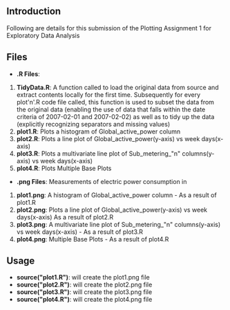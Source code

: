 ## Introduction

Following are details for this submission of the Plotting Assignment 1 for Exploratory Data Analysis

## Files
* <b>.R Files</b>: 
<ol>
<li><b>TidyData.R</b>: A function called to load the original data from source 
and extract contents locally for the first time. Subsequently for every plot'n'.R code file called, this function is
used to subset the data from the original data (enabling the use of data that 
falls within the date criteria of 2007-02-01 and 2007-02-02) as well as to 
tidy up the data (explicitly recognizing separators and missing values)</li>
<li><b>plot1.R</b>: Plots a histogram of Global_active_power column </li>
<li><b>plot2.R</b>: Plots a line plot of Global_active_power(y-axis) vs week days(x-axis) </li>
<li><b>plot3.R</b>: Plots a multivariate line plot of Sub_metering_"n" columns(y-axis) vs week days(x-axis) </li>
<li><b>plot4.R</b>: Plots Multiple Base Plots </li>
</ol>

* <b>.png Files</b>: Measurements of electric power consumption in
<ol>
<li><b>plot1.png</b>: A histogram of Global_active_power column - As a result of plot1.R </li>
<li><b>plot2.png</b>: Plots a line plot of Global_active_power(y-axis) vs week days(x-axis) As a result of plot2.R </li>
<li><b>plot3.png</b>: A multivariate line plot of Sub_metering_"n" columns(y-axis) vs week days(x-axis) - As a result of plot3.R </li>
<li><b>plot4.png</b>: Multiple Base Plots - As a result of plot4.R  </li>
</ol>


## Usage
* <b>source("plot1.R")</b>: will create the plot1.png file 
* <b>source("plot2.R")</b>: will create the plot2.png file 
* <b>source("plot3.R")</b>: will create the plot3.png file 
* <b>source("plot4.R")</b>: will create the plot4.png file 
